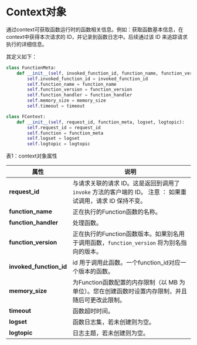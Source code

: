 # Context对象 

通过context可获取函数运行时的函数相关信息。例如：获取函数基本信息，在context中获得本次请求的 ID，并记录到函数日志中。后续通过该 ID 来追踪请求执行的详细信息。

 其定义如下：

```Python
class FunctionMeta:
    def __init__(self, invoked_function_id, function_name, function_version, function_handler, memory_size, timeout):
        self.invoked_function_id = invoked_function_id
        self.function_name = function_name
        self.function_version = function_version
        self.function_handler = function_handler
        self.memory_size = memory_size
        self.timeout = timeout

class FContext:
    def __init__(self, request_id, function_meta, logset, logtopic):
        self.request_id = request_id
        self.function = function_meta
        self.logset = logset
        self.logtopic = logtopic
```



表1：context对象属性

| 属性                    | 说明                                                         |
| ----------------------- | ------------------------------------------------------------ |
| **request_id**          | 与请求关联的请求 ID。这是返回到调用了 `invoke` 方法的客户端的 ID。   注意  ： 如果重试调用，请求 ID 保持不变。 |
| **function_name**       | 正在执行的Function函数的名称。                               |
| **function_handler**    | 处理函数。                                                     |
| **function_version**    | 正在执行的Function函数版本。如果别名用于调用函数，`function_version` 将为别名指向的版本。 |
| **invoked_function_id** | id 用于调用此函数。一个function_id对应一个版本的函数。       |
| **memory_size**         | 为Function函数配置的内存限制（以 MB 为单位）。您在创建函数时设置内存限制，并且随后可更改此限制。 |
| **timeout**             | 函数超时时间。                                               |
| **logset**              | 函数日志集，若未创建则为空。                                   |
| **logtopic**            | 日志主题，若未创建则为空。                                     |

 

